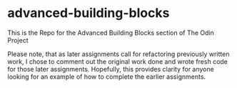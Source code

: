 # advanced-building-blocks
This is the Repo for the Advanced Building Blocks section of The Odin Project

Please note, that as later assignments call for refactoring previously written 
work, I chose to comment out the original work done and wrote fresh code for 
those later assignments.  Hopefully, this provides clarity for anyone looking
for an example of how to complete the earlier assignments.